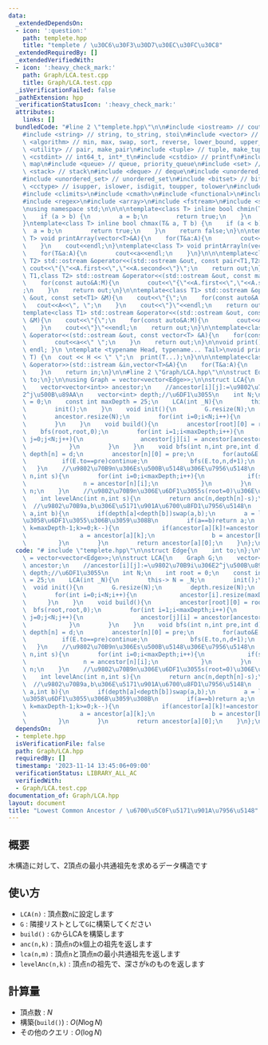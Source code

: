 ```yaml
---
data:
  _extendedDependsOn:
  - icon: ':question:'
    path: templete.hpp
    title: "templete / \u30C6\u30F3\u30D7\u30EC\u30FC\u30C8"
  _extendedRequiredBy: []
  _extendedVerifiedWith:
  - icon: ':heavy_check_mark:'
    path: Graph/LCA.test.cpp
    title: Graph/LCA.test.cpp
  _isVerificationFailed: false
  _pathExtension: hpp
  _verificationStatusIcon: ':heavy_check_mark:'
  attributes:
    links: []
  bundledCode: "#line 2 \"templete.hpp\"\n\n#include <iostream> // cout, endl, cin\n\
    #include <string> // string, to_string, stoi\n#include <vector> // vector\n#include\
    \ <algorithm> // min, max, swap, sort, reverse, lower_bound, upper_bound\n#include\
    \ <utility> // pair, make_pair\n#include <tuple> // tuple, make_tuple\n#include\
    \ <cstdint> // int64_t, int*_t\n#include <cstdio> // printf\n#include <map> //\
    \ map\n#include <queue> // queue, priority_queue\n#include <set> // set\n#include\
    \ <stack> // stack\n#include <deque> // deque\n#include <unordered_map> // unordered_map\n\
    #include <unordered_set> // unordered_set\n#include <bitset> // bitset\n#include\
    \ <cctype> // isupper, islower, isdigit, toupper, tolower\n#include <iomanip>\n\
    #include <climits>\n#include <cmath>\n#include <functional>\n#include <numeric>\n\
    #include <regex>\n#include <array>\n#include <fstream>\n#include <sstream>\n\n\
    \nusing namespace std;\n\n\n\ntemplate<class T> inline bool chmin(T& a, T b) {\n\
    \    if (a > b) {\n        a = b;\n        return true;\n    }\n    return false;\n\
    }\ntemplate<class T> inline bool chmax(T& a, T b) {\n    if (a < b) {\n      \
    \  a = b;\n        return true;\n    }\n    return false;\n}\n\ntemplate<class\
    \ T> void printArray(vector<T>&A){\n    for(T&a:A){\n        cout<<a<<\" \";\n\
    \    }\n    cout<<endl;\n}\ntemplate<class T> void printArrayln(vector<T>&A){\n\
    \    for(T&a:A){\n        cout<<a<<endl;\n    }\n}\n\n\ntemplate<class T1,class\
    \ T2> std::ostream &operator<<(std::ostream &out, const pair<T1,T2> &A){\n   \
    \ cout<<\"{\"<<A.first<<\",\"<<A.second<<\"}\";\n    return out;\n}\n\ntemplate<class\
    \ T1,class T2> std::ostream &operator<<(std::ostream &out, const map<T1,T2> &M){\n\
    \    for(const auto&A:M){\n        cout<<\"{\"<<A.first<<\",\"<<A.second<<\"}\"\
    ;\n    }\n    return out;\n}\n\ntemplate<class T1> std::ostream &operator<<(std::ostream\
    \ &out, const set<T1> &M){\n    cout<<\"{\";\n    for(const auto&A:M){\n     \
    \   cout<<A<<\", \";\n    }\n    cout<<\"}\"<<endl;\n    return out;\n}\n\n\n\
    template<class T1> std::ostream &operator<<(std::ostream &out, const multiset<T1>\
    \ &M){\n    cout<<\"{\";\n    for(const auto&A:M){\n        cout<<A<<\", \";\n\
    \    }\n    cout<<\"}\"<<endl;\n    return out;\n}\n\ntemplate<class T> std::ostream\
    \ &operator<<(std::ostream &out, const vector<T> &A){\n    for(const T &a:A){\n\
    \        cout<<a<<\" \";\n    }\n    return out;\n}\n\nvoid print() { cout <<\
    \ endl; }\n \ntemplate <typename Head, typename... Tail>\nvoid print(Head H, Tail...\
    \ T) {\n  cout << H << \" \";\n  print(T...);\n}\n\n\ntemplate<class T> std::istream\
    \ &operator>>(std::istream &in,vector<T>&A){\n    for(T&a:A){\n        std::cin>>a;\n\
    \    }\n    return in;\n}\n\n#line 2 \"Graph/LCA.hpp\"\n\nstruct Edge{\n    int\
    \ to;\n};\n\nusing Graph = vector<vector<Edge>>;\n\nstruct LCA{\n    Graph G;\n\
    \    vector<vector<int>> ancestor;\n    //ancestor[i][j]:=\u9802\u70B9i\u306E\
    2^j\u500B\u89AA\n    vector<int> depth;//\u6DF1\u3055\n    int N;\n    int root\
    \ = 0;\n    const int maxDepth = 25;\n    LCA(int _N){\n        this-> N = _N;\n\
    \        init();\n    }\n    void init(){\n        G.resize(N);\n        depth.resize(N);\n\
    \        ancestor.resize(N);\n        for(int i=0;i<N;i++){\n            ancestor[i].resize(maxDepth);\n\
    \        }\n    }\n    void build(){\n        ancestor[root][0] = root;\n    \
    \    bfs(root,root,0);\n        for(int i=1;i<maxDepth;i++){\n            for(int\
    \ j=0;j<N;j++){\n                ancestor[j][i] = ancestor[ancestor[j][i-1]][i-1];\n\
    \            }\n        }\n    }\n    void bfs(int n,int pre,int d){\n       \
    \ depth[n] = d;\n        ancestor[n][0] = pre;\n        for(auto&E:G[n]){\n  \
    \          if(E.to==pre)continue;\n            bfs(E.to,n,d+1);\n        }\n \
    \   }\n    //\u9802\u70B9n\u306Es\u500B\u5148\u306E\u7956\u5148\n    int anc(int\
    \ n,int s){\n        for(int i=0;i<maxDepth;i++){\n            if(s&(1<<i)){\n\
    \                n = ancestor[n][i];\n            }\n        }\n        return\
    \ n;\n    }\n    //\u9802\u70B9n\u306E\u6DF1\u3055s(root=0)\u306E\u7956\u5148\n\
    \    int levelAnc(int n,int s){\n        return anc(n,depth[n]-s);\n    }\n  \
    \  //\u9802\u70B9a,b\u306E\u5171\u901A\u6700\u8FD1\u7956\u5148\n    int lca(int\
    \ a,int b){\n        if(depth[a]<depth[b])swap(a,b);\n        a = levelAnc(a,depth[b]);//\u540C\
    \u3058\u6DF1\u3055\u306B\u3059\u308B\n        if(a==b)return a;\n        for(int\
    \ k=maxDepth-1;k>=0;k--){\n            if(ancestor[a][k]!=ancestor[b][k]){\n \
    \               a = ancestor[a][k];\n                b = ancestor[b][k];\n   \
    \         }\n        }\n        return ancestor[a][0];\n    }\n};\n"
  code: "# include \"templete.hpp\"\n\nstruct Edge{\n    int to;\n};\n\nusing Graph\
    \ = vector<vector<Edge>>;\n\nstruct LCA{\n    Graph G;\n    vector<vector<int>>\
    \ ancestor;\n    //ancestor[i][j]:=\u9802\u70B9i\u306E2^j\u500B\u89AA\n    vector<int>\
    \ depth;//\u6DF1\u3055\n    int N;\n    int root = 0;\n    const int maxDepth\
    \ = 25;\n    LCA(int _N){\n        this-> N = _N;\n        init();\n    }\n  \
    \  void init(){\n        G.resize(N);\n        depth.resize(N);\n        ancestor.resize(N);\n\
    \        for(int i=0;i<N;i++){\n            ancestor[i].resize(maxDepth);\n  \
    \      }\n    }\n    void build(){\n        ancestor[root][0] = root;\n      \
    \  bfs(root,root,0);\n        for(int i=1;i<maxDepth;i++){\n            for(int\
    \ j=0;j<N;j++){\n                ancestor[j][i] = ancestor[ancestor[j][i-1]][i-1];\n\
    \            }\n        }\n    }\n    void bfs(int n,int pre,int d){\n       \
    \ depth[n] = d;\n        ancestor[n][0] = pre;\n        for(auto&E:G[n]){\n  \
    \          if(E.to==pre)continue;\n            bfs(E.to,n,d+1);\n        }\n \
    \   }\n    //\u9802\u70B9n\u306Es\u500B\u5148\u306E\u7956\u5148\n    int anc(int\
    \ n,int s){\n        for(int i=0;i<maxDepth;i++){\n            if(s&(1<<i)){\n\
    \                n = ancestor[n][i];\n            }\n        }\n        return\
    \ n;\n    }\n    //\u9802\u70B9n\u306E\u6DF1\u3055s(root=0)\u306E\u7956\u5148\n\
    \    int levelAnc(int n,int s){\n        return anc(n,depth[n]-s);\n    }\n  \
    \  //\u9802\u70B9a,b\u306E\u5171\u901A\u6700\u8FD1\u7956\u5148\n    int lca(int\
    \ a,int b){\n        if(depth[a]<depth[b])swap(a,b);\n        a = levelAnc(a,depth[b]);//\u540C\
    \u3058\u6DF1\u3055\u306B\u3059\u308B\n        if(a==b)return a;\n        for(int\
    \ k=maxDepth-1;k>=0;k--){\n            if(ancestor[a][k]!=ancestor[b][k]){\n \
    \               a = ancestor[a][k];\n                b = ancestor[b][k];\n   \
    \         }\n        }\n        return ancestor[a][0];\n    }\n};\n"
  dependsOn:
  - templete.hpp
  isVerificationFile: false
  path: Graph/LCA.hpp
  requiredBy: []
  timestamp: '2023-11-14 13:45:06+09:00'
  verificationStatus: LIBRARY_ALL_AC
  verifiedWith:
  - Graph/LCA.test.cpp
documentation_of: Graph/LCA.hpp
layout: document
title: "Lowest Common Ancestor / \u6700\u5C0F\u5171\u901A\u7956\u5148"
---
```


## 概要
木構造に対して、2頂点の最小共通祖先を求めるデータ構造です

## 使い方
- `LCA(n)` : 頂点数`n`に設定します
- `G` : 隣接リストとして`G`に構築してください
- `build()` : `G`からLCAを構築します
- `anc(n,k)` : 頂点`n`の`k`個上の祖先を返します
- `lca(n,m)` : 頂点`n`と頂点`m`の最小共通祖先を返します
- `levelAnc(n,k)` : 頂点`n`の祖先で、深さが`k`のものを返します

## 計算量
- 頂点数 : $N$
- 構築(`build()`) : $O(N\log N)$
- その他のクエリ : $O(\log N)$
